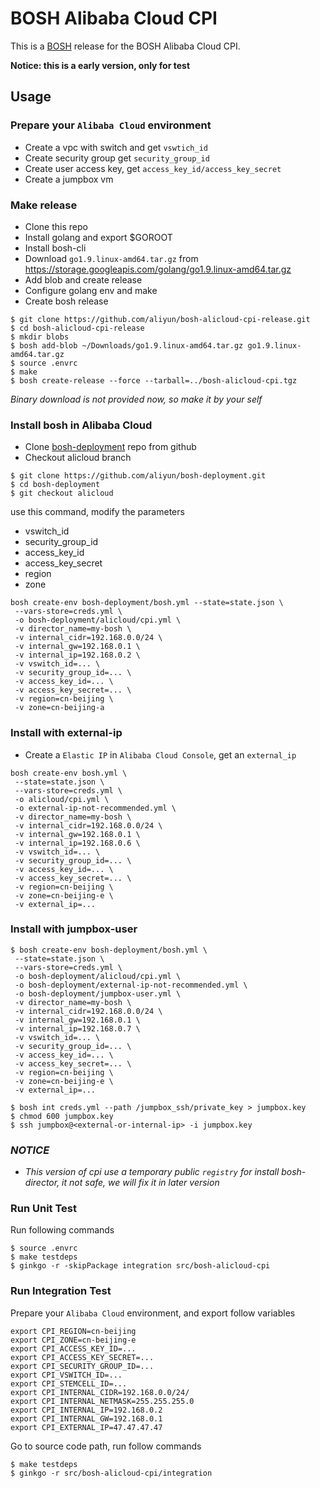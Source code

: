# BOSH Alibaba Cloud CPI

This is a [BOSH](http://bosh.io) release for the BOSH Alibaba Cloud CPI.

**Notice: this is a early version, only for test**

## Usage

### Prepare your `Alibaba Cloud` environment

- Create a vpc with switch and get `vswtich_id`
- Create security group get `security_group_id`
- Create user access key, get `access_key_id/access_key_secret`
- Create a jumpbox vm

### Make release

- Clone this repo
- Install golang and export $GOROOT
- Install bosh-cli
- Download `go1.9.linux-amd64.tar.gz` from https://storage.googleapis.com/golang/go1.9.linux-amd64.tar.gz
- Add blob and create release
- Configure golang env and make
- Create bosh release

```
$ git clone https://github.com/aliyun/bosh-alicloud-cpi-release.git
$ cd bosh-alicloud-cpi-release
$ mkdir blobs
$ bosh add-blob ~/Downloads/go1.9.linux-amd64.tar.gz go1.9.linux-amd64.tar.gz
$ source .envrc
$ make
$ bosh create-release --force --tarball=../bosh-alicloud-cpi.tgz
```
*Binary download is not provided now, so make it by your self*

### Install bosh in Alibaba Cloud

- Clone [bosh-deployment](https://github.com/aliyun/bosh-deployment) repo from github
- Checkout alicloud branch

```
$ git clone https://github.com/aliyun/bosh-deployment.git
$ cd bosh-deployment
$ git checkout alicloud
```

use this command, modify the parameters

- vswitch_id
- security_group_id
- access_key_id
- access_key_secret
- region
- zone

```
bosh create-env bosh-deployment/bosh.yml --state=state.json \
 --vars-store=creds.yml \
 -o bosh-deployment/alicloud/cpi.yml \
 -v director_name=my-bosh \
 -v internal_cidr=192.168.0.0/24 \
 -v internal_gw=192.168.0.1 \
 -v internal_ip=192.168.0.2 \
 -v vswitch_id=... \
 -v security_group_id=... \
 -v access_key_id=... \
 -v access_key_secret=... \
 -v region=cn-beijing \
 -v zone=cn-beijing-a
```

### Install with external-ip

- Create a `Elastic IP` in `Alibaba Cloud Console`, get an `external_ip`

```
bosh create-env bosh.yml \
 --state=state.json \
 --vars-store=creds.yml \
 -o alicloud/cpi.yml \
 -o external-ip-not-recommended.yml \
 -v director_name=my-bosh \
 -v internal_cidr=192.168.0.0/24 \
 -v internal_gw=192.168.0.1 \
 -v internal_ip=192.168.0.6 \
 -v vswitch_id=... \
 -v security_group_id=... \
 -v access_key_id=... \
 -v access_key_secret=... \
 -v region=cn-beijing \
 -v zone=cn-beijing-e \
 -v external_ip=...
```

### Install with jumpbox-user

```
$ bosh create-env bosh-deployment/bosh.yml \
 --state=state.json \
 --vars-store=creds.yml \
 -o bosh-deployment/alicloud/cpi.yml \
 -o bosh-deployment/external-ip-not-recommended.yml \
 -o bosh-deployment/jumpbox-user.yml \
 -v director_name=my-bosh \
 -v internal_cidr=192.168.0.0/24 \
 -v internal_gw=192.168.0.1 \
 -v internal_ip=192.168.0.7 \
 -v vswitch_id=... \
 -v security_group_id=... \
 -v access_key_id=... \
 -v access_key_secret=... \
 -v region=cn-beijing \
 -v zone=cn-beijing-e \
 -v external_ip=...
```

```
$ bosh int creds.yml --path /jumpbox_ssh/private_key > jumpbox.key
$ chmod 600 jumpbox.key
$ ssh jumpbox@<external-or-internal-ip> -i jumpbox.key
```

### *NOTICE*

- *This version of cpi use a temporary public `registry` for install bosh-director, it not safe, we will fix it in later version*

### Run Unit Test

Run following commands

```
$ source .envrc
$ make testdeps
$ ginkgo -r -skipPackage integration src/bosh-alicloud-cpi
```

### Run Integration Test

Prepare your `Alibaba Cloud` environment, and export follow variables

```
export CPI_REGION=cn-beijing
export CPI_ZONE=cn-beijing-e
export CPI_ACCESS_KEY_ID=...
export CPI_ACCESS_KEY_SECRET=...
export CPI_SECURITY_GROUP_ID=...
export CPI_VSWITCH_ID=...
export CPI_STEMCELL_ID=...
export CPI_INTERNAL_CIDR=192.168.0.0/24/
export CPI_INTERNAL_NETMASK=255.255.255.0
export CPI_INTERNAL_IP=192.168.0.2
export CPI_INTERNAL_GW=192.168.0.1
export CPI_EXTERNAL_IP=47.47.47.47
```

Go to source code path, run follow commands

```
$ make testdeps
$ ginkgo -r src/bosh-alicloud-cpi/integration
```
